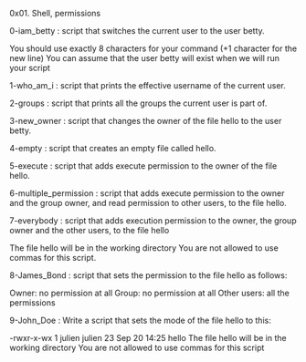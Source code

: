 0x01. Shell, permissions

0-iam_betty : script that switches the current user to the user betty.

You should use exactly 8 characters for your command (+1 character for the new line)
You can assume that the user betty will exist when we will run your script

1-who_am_i : script that prints the effective username of the current user.

2-groups : script that prints all the groups the current user is part of.

3-new_owner : script that changes the owner of the file hello to the user betty.

4-empty : script that creates an empty file called hello.

5-execute : script that adds execute permission to the owner of the file hello.

6-multiple_permission : script that adds execute permission to the owner and the group owner, and read permission to other users, to the file hello.

7-everybody : script that adds execution permission to the owner, the group owner and the other users, to the file hello

The file hello will be in the working directory
You are not allowed to use commas for this script.

8-James_Bond : script that sets the permission to the file hello as follows:

Owner: no permission at all
Group: no permission at all
Other users: all the permissions 

9-John_Doe : Write a script that sets the mode of the file hello to this:

-rwxr-x-wx 1 julien julien 23 Sep 20 14:25 hello
The file hello will be in the working directory
You are not allowed to use commas for this script
